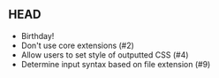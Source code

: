 ## HEAD

* Birthday!
* Don't use core extensions (#2)
* Allow users to set style of outputted CSS (#4)
* Determine input syntax based on file extension (#9)
